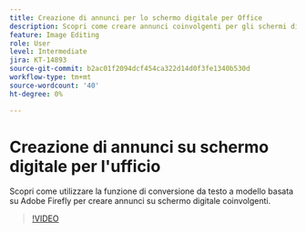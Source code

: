 ```yaml
---
title: Creazione di annunci per lo schermo digitale per Office
description: Scopri come creare annunci coinvolgenti per gli schermi digitali per l'ufficio
feature: Image Editing
role: User
level: Intermediate
jira: KT-14893
source-git-commit: b2ac01f2094dcf454ca322d14d0f3fe1340b530d
workflow-type: tm+mt
source-wordcount: '40'
ht-degree: 0%

---
```


# Creazione di annunci su schermo digitale per l&#39;ufficio

Scopri come utilizzare la funzione di conversione da testo a modello basata su Adobe Firefly per creare annunci su schermo digitale coinvolgenti.

>[!VIDEO](https://video.tv.adobe.com/v/3427119?quality=12&learn=on&hidetitle=true)
